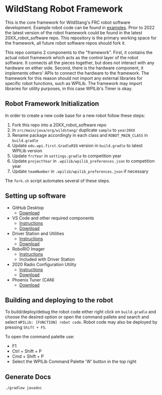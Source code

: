 # WildStang Robot Framework

This is the core framework for WildStang's FRC robot software development.
Example robot code can be found in [examples](examples).
Prior to 2022 the latest version of the robot framework could be found in the latest 20XX_robot_software repo.
This repository is the primary working space for the framework, all future robot software repos should fork it.

This repo contains 2 components to the "framework".
First, it contains the actual robot framework which acts as the control layer of the robot software.
It connects all the pieces together, but does not interact with any hardware on either side.
Second, there is the hardware component, it implements others' APIs to connect the hardware to the framework.
The framework for this reason should not import any external libraries for specific robot functions, such as WPILib.
The framework may import libraries for utility purposes, in this case WPILib's Timer is okay.

## Robot Framework Initialization

In order to create a new code base for a new robot follow these steps:
1. Fork this repo into a 20XX_robot_software repo
2. In `src/main/java/org/wildstang/` duplicate `sample` to `year20XX`
3. Rename package accordingly in each class and `ROBOT_MAIN_CLASS` in `build.gradle`
4. Update `edu.wpi.first.GradleRIO` version in `build.gradle` to latest WPILib version
5. Update `frcYear` in `settings.gradle` to competition year
6. Update `projectYear` in `.wpilib/wpilib_preferences.json` to competition year
7. Update `teamNumber` in `.wpilib/wpilib_preferences.json` if necessary

The `fork.sh` script automates several of these steps.

## Setting up software
- GitHub Desktop
  - [Download](https://desktop.github.com/)
- VS Code and other required components
  - [Instructions](https://docs.wpilib.org/en/stable/docs/zero-to-robot/step-2/wpilib-setup.html)
  - [Download](https://github.com/wpilibsuite/allwpilib/releases/latest/)
- Driver Station and Utilities
  - [Instructions](https://docs.wpilib.org/en/stable/docs/zero-to-robot/step-2/frc-game-tools.html)
  - [Download](https://www.ni.com/en-us/support/downloads/drivers/download.frc-game-tools.html#369633/)
- RoboRIO Imager
  - [Instructions](https://docs.wpilib.org/en/stable/docs/zero-to-robot/step-3/imaging-your-roborio.html)
  - Included with Driver Station
- 2020 Radio Configuration Utility
  - [Instructions](https://docs.wpilib.org/en/stable/docs/zero-to-robot/step-3/radio-programming.html)
  - [Download](https://firstfrc.blob.core.windows.net/frc2020/Radio/FRC_Radio_Configuration_20_0_0.zip)
- Phoenix Tuner (CAN)
  - [Download](https://github.com/CrossTheRoadElec/Phoenix-Releases/releases/latest/)

## Building and deploying to the robot

To build/deploy/debug the robot code either right click on `build.gradle` and choose the desired option or open the command pallete and search and select `WPILib: [FUNCTION] robot code`.
Robot code may also be deployed by pressing `Shift + F5`.

To open the command palette use:
- F1
- Ctrl + Shift + P
- Cmd + Shift + P
- Select the WPILib Command Palette 'W' button in the top right

## Generate Docs

`./gradlew javadoc`